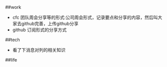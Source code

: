 ##work

* cfc 团队周会分享等的形式:公司周会形式，记录要点和分享的内容，然后叫大家去github完善，上传github分享
* github 订阅形式的分享方式

##tech

* 看了下消息对列的相关知识

##life
